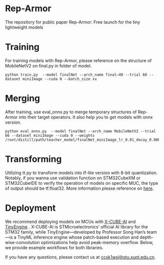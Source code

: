 # Rep-Armor
The repository for public paper Rep-Armor: Free launch for the tiny lightweight models
# Training
For training models with Rep-Armor, please reference on the structure of MobileNetV2 on final.py in folder of model.

    python train.py  --model finalNet --arch_name final—40 --trial 66 --dataset miniImage --cuda 0 --batch_size xx 

# Merging
After training, use eval_onnx.py to merge temporary structures of Rep-Armor into their target operators. It also help you to get models with onnx version.

    python eval_onnx.py  --model finalNet --arch_name MobileNetV2 --trial 66 --dataset miniImage --cuda 0 --weights /root/distill/path/teacher_model/finalNet_miniImage_lr_0.01_decay_0.0005_trial_66/finalNet_best.pth

# Transforming
Utilizing tt.py to transform models into tf-lite version with 8-bit quantization. Notably, if you wanna use validation function on STM32CubeXM or STM32CubeIDE to verify the operation of models on specific MUC, the type of output should be tf.float32. More information please reference on [here](https://github.com/STMicroelectronics/stm32ai-modelzoo-services/blob/main/image_classification/deployment/README_STM32H7.md).

# Deployment
We recommend deploying models on MCUs with [X-CUBE-AI](https://www.st.com/en/embedded-software/x-cube-ai.html) and [TinyEngine](https://github.com/mit-han-lab/tinyengine) . X-CUBE-AI is STMicroelectronics’ official AI library for the STM32 family, while TinyEngine—developed by Professor Song Han’s team—is a TinyML inference engine whose patch-based execution and depth-wise-convolution optimizations help avoid peak-memory overflow. Below, we provide example workflows for both libraries.


If you have any questions, please contact us at ccsk1wsl@stu.xupt.edu.cn.

